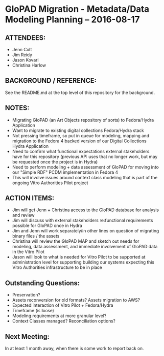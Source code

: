 # GloPAD Migration - Metadata/Data Modeling Planning – 2016-08-17

## ATTENDEES:

- Jenn Colt
- Jim Reidy
- Jason Kovari
- Christina Harlow

## BACKGROUND / REFERENCE:

See the README.md at the top level of this repository for the background.

## NOTES:

- Migrating GloPAD (an Art Objects repository of sorts) to Fedora/Hydra Application
- Want to migrate to existing digital collections Fedora/Hydra stack
- Not pressing timeframe, so put in queue for modeling, mapping and migration to the Fedora 4 backed version of our Digital Collections Hydra Application
- Need to confirm what functional expectations external stakeholders have for this repository (previous API uses that no longer work, but may be requested once the project is in Hydra)
- Need to perform modeling + data assessment of GloPAD for moving into our "Simple RDF" PCDM implementation in Fedora 4
- This will involve issues around context class modeling that is part of the ongoing Vitro Authorities Pilot project

## ACTION ITEMS:

- Jim will get Jenn + Christina access to the GloPAD database for analysis and review
- Jim will discuss with external stakeholders re:functional requirements possible for GloPAD once in Hydra
- Jim and Jenn will work separately/in other lines on question of migrating binary files / the assets
- Christina will review the GloPAD MAP and sketch out needs for modeling, data assessment, and immediate involvement of GloPAD data in the Vitro Pilot
- Jason will look to what is needed for Vitro Pilot to be supported at administration level for supporting building our systems expecting this Vitro Authorities infrastructure to be in place

## Outstanding Questions:

- Preservation?
- Assets reconversion for old formats? Assets migration to AWS?
- Expected interaction of Vitro Pilot + Fedora/Hydra
- Timeframe (is loose)
- Modeling requirements at more granular level?
- Context Classes managed? Reconciliation options?

## Next Meeting:

In at least 1 month away, when there is some work to report back on.
